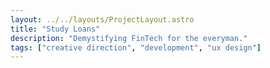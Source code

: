 ```yaml
---
layout: ../../layouts/ProjectLayout.astro
title: "Study Loans"
description: "Demystifying FinTech for the everyman."
tags: ["creative direction", "development", "ux design"]
---
```

